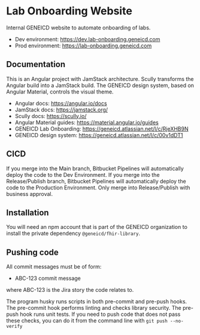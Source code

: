 # Lab Onboarding Website

Internal GENEICD website to automate onboarding of labs.

- Dev environment: https://dev.lab-onboarding.geneicd.com
- Prod environment: https://lab-onboarding.geneicd.com

## Documentation

This is an Angular project with JamStack architecture. Scully transforms the Angular build into a JamStack build. The GENEICD design system, based on Angular Material, controls the visual theme.

- Angular docs: https://angular.io/docs
- JamStack docs: https://jamstack.org/
- Scully docs: https://scully.io/
- Angular Material guides: https://material.angular.io/guides
- GENEICD Lab Onboarding: https://geneicd.atlassian.net/l/c/RjeXHB9N
- GENEICD design system: https://geneicd.atlassian.net/l/c/00v1dDT1

## CICD

If you merge into the Main branch, Bitbucket Pipelines will automatically deploy the code to the Dev Environment. If you merge into the Release/Publish branch, Bitbucket Pipelines will automatically deploy the code to the Production Environment. Only merge into Release/Publish with business approval.

## Installation

You will need an npm account that is part of the GENEICD organization to install the private dependency `@geneicd/fhir-library`.

## Pushing code

All commit messages must be of form:

- ABC-123 commit message

where ABC-123 is the Jira story the code relates to.

The program husky runs scripts in both pre-commit and pre-push hooks. The pre-commit hook performs linting and checks library security. The pre-push hook runs unit tests. If you need to push code that does not pass these checks, you can do it from the command line with `git push --no-verify`
